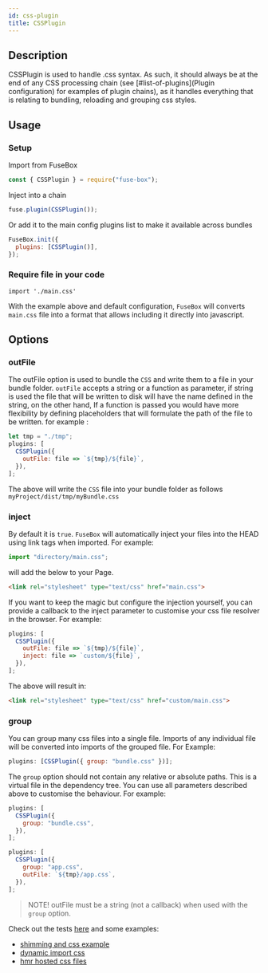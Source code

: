```yaml
---
id: css-plugin
title: CSSPlugin
---
```


## Description

CSSPlugin is used to handle .css syntax. As such, it should always be at the end
of any CSS processing chain (see [#list-of-plugins](Plugin configuration) for
examples of plugin chains), as it handles everything that is relating to
bundling, reloading and grouping css styles.

## Usage

### Setup

Import from FuseBox

```js
const { CSSPlugin } = require("fuse-box");
```

Inject into a chain

```js
fuse.plugin(CSSPlugin());
```

Or add it to the main config plugins list to make it available across bundles

```js
FuseBox.init({
  plugins: [CSSPlugin()],
});
```

### Require file in your code

`import './main.css'`

With the example above and default configuration, `FuseBox` will converts
`main.css` file into a format that allows including it directly into javascript.

## Options

### outFile

The outFile option is used to bundle the `CSS` and write them to a file in your
bundle folder. `outFile` accepts a string or a function as parameter, if string
is used the file that will be written to disk will have the name defined in the
string, on the other hand, If a function is passed you would have more
flexibility by defining placeholders that will formulate the path of the file to
be written. for example :

```js
let tmp = "./tmp";
plugins: [
  CSSPlugin({
    outFile: file => `${tmp}/${file}`,
  }),
];
```

The above will write the `CSS` file into your bundle folder as follows
`myProject/dist/tmp/myBundle.css`

### inject

By default it is `true`. `FuseBox` will automatically inject your files into the
HEAD using link tags when imported. For example:

```js
import "directory/main.css";
```

will add the below to your Page.

```html
<link rel="stylesheet" type="text/css" href="main.css">
```

If you want to keep the magic but configure the injection yourself, you can
provide a callback to the inject parameter to customise your css file resolver
in the browser. For example:

```js
plugins: [
  CSSPlugin({
    outFile: file => `${tmp}/${file}`,
    inject: file => `custom/${file}`,
  }),
];
```

The above will result in:

```html
<link rel="stylesheet" type="text/css" href="custom/main.css">
```

### group

You can group many css files into a single file. Imports of any individual file
will be converted into imports of the grouped file. For Example:

```js
plugins: [CSSPlugin({ group: "bundle.css" })];
```

The `group` option should not contain any relative or absolute paths. This is a
virtual file in the dependency tree. You can use all parameters described above
to customise the behaviour. For example:

```js
plugins: [
  CSSPlugin({
    group: "bundle.css",
  }),
];
```

```js
plugins: [
  CSSPlugin({
    group: "app.css",
    outFile: `${tmp}/app.css`,
  }),
];
```

> NOTE! outFile must be a string (not a callback) when used with the `group`
> option.

Check out the tests
[here](https://github.com/fuse-box/fuse-box/blob/master/src/tests/plugins/CSSPlugin.test.ts)
and some examples:

- [shimming and css example](https://github.com/fuse-box/shimming-and-css-example)
- [dynamic import css](https://github.com/fuse-box/fuse-box-examples/tree/master/examples/dynamic_import_css)
- [hmr hosted css files](https://github.com/fuse-box/fuse-box-examples/tree/master/examples/hmr-hosted-css-files)
